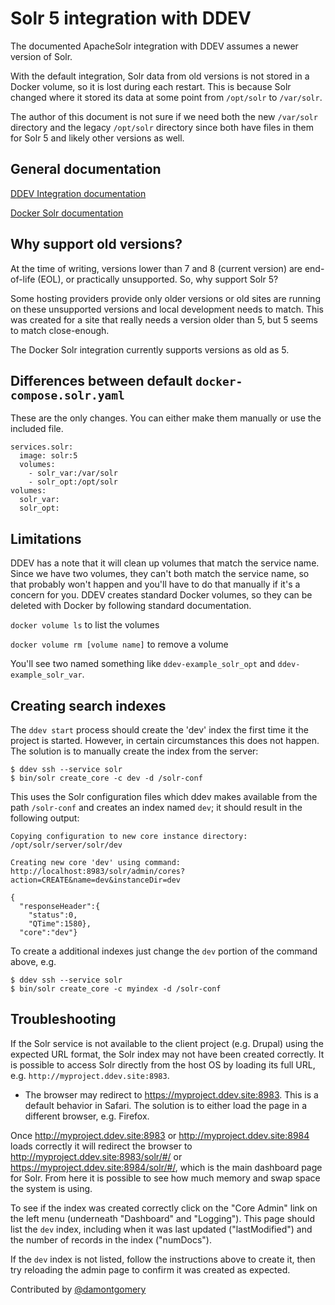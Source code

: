 # Solr 5 integration with DDEV

The documented ApacheSolr integration with DDEV assumes a newer version of Solr.

With the default integration, Solr data from old versions is not stored in a Docker volume, so it is lost during each restart. This is because Solr changed where it stored its data at some point from `/opt/solr` to `/var/solr`.

The author of this document is not sure if we need both the new `/var/solr` directory and the legacy `/opt/solr` directory since both have files in them for Solr 5 and likely other versions as well.

## General documentation

[DDEV Integration documentation](https://ddev.readthedocs.io/en/stable/users/extend/additional-services/#apache-solr)

[Docker Solr documentation](https://hub.docker.com/_/solr/)

## Why support old versions?

At the time of writing, versions lower than 7 and 8 (current version) are end-of-life (EOL), or practically unsupported. So, why support Solr 5?

Some hosting providers provide only older versions or old sites are running on these unsupported versions and local development needs to match. This was created for a site that really needs a version older than 5, but 5 seems to match close-enough.

The Docker Solr integration currently supports versions as old as 5.

## Differences between default `docker-compose.solr.yaml`

These are the only changes. You can either make them manually or use the included file.

```
services.solr:
  image: solr:5
  volumes:
    - solr_var:/var/solr
    - solr_opt:/opt/solr
volumes:
  solr_var:
  solr_opt:
```

## Limitations

DDEV has a note that it will clean up volumes that match the service name. Since we have two volumes, they can't both match the service name, so that probably won't happen and you'll have to do that manually if it's a concern for you. DDEV creates standard Docker volumes, so they can be deleted with Docker by following standard documentation.

`docker volume ls` to list the volumes

`docker volume rm [volume name]` to remove a volume

You'll see two named something like `ddev-example_solr_opt` and `ddev-example_solr_var`.

## Creating search indexes

The `ddev start` process should create the 'dev' index the first time it the
project is started. However, in certain circumstances this does not happen.
The solution is to manually create the index from the server:

    $ ddev ssh --service solr
    $ bin/solr create_core -c dev -d /solr-conf

This uses the Solr configuration files which ddev makes available from the path `/solr-conf` and creates an index named `dev`; it should result in the following output:

    Copying configuration to new core instance directory:
    /opt/solr/server/solr/dev
    
    Creating new core 'dev' using command:
    http://localhost:8983/solr/admin/cores?action=CREATE&name=dev&instanceDir=dev
    
    {
      "responseHeader":{
        "status":0,
        "QTime":1580},
      "core":"dev"}

To create a additional indexes just change the `dev` portion of the command
above, e.g.

    $ ddev ssh --service solr
    $ bin/solr create_core -c myindex -d /solr-conf

## Troubleshooting

If the Solr service is not available to the client project (e.g. Drupal) using
the expected URL format, the Solr index may not have been created correctly. It
is possible to access Solr directly from the host OS by loading its full URL,
e.g. `http://myproject.ddev.site:8983`.

* The browser may redirect to https://myproject.ddev.site:8983. This is a
  default behavior in Safari. The solution is to either load the page in a
  different browser, e.g. Firefox.

Once http://myproject.ddev.site:8983 or http://myproject.ddev.site:8984 loads
correctly it will redirect the browser to
http://myproject.ddev.site:8983/solr/#/ or
https://myproject.ddev.site:8984/solr/#/, which is the main dashboard page for
Solr. From here it is possible to see how much memory and swap space the system
is using.

To see if the index was created correctly click on the "Core Admin" link on the
left menu (underneath "Dashboard" and "Logging"). This page should list the
`dev` index, including when it was last updated ("lastModified") and the number
of records in the index ("numDocs").

If the `dev` index is not listed, follow the instructions above to create it,
then try reloading the admin page to confirm it was created as expected.

Contributed by [@damontgomery](https://github.com/damontgomery)
